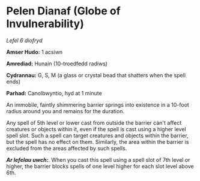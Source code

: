 # Pelen Dianaf (Globe of Invulnerability)

*Lefel 6 diofryd*

**Amser Hudo:** 1 acsiwn

**Amrediad:** Hunain (10-troedfedd radiws)

**Cydrannau:** G, S, M (a glass or crystal bead that shatters when the spell ends)

**Parhad:** Canolbwyntio, hyd at 1 minute

An immobile, faintly shimmering barrier springs into existence in a 10-foot radius around you and remains for the duration.

Any spell of 5th level or lower cast from outside the barrier can't affect creatures or objects within it, even if the spell is cast using a higher level spell slot. Such a spell can target creatures and objects within the barrier, but the spell has no effect on them. Similarly, the area within the barrier is excluded from the areas affected by such spells.

***Ar lefelau uwch:***. When you cast this spell using a spell slot of 7th level or higher, the barrier blocks spells of one level higher for each slot level above 6th.